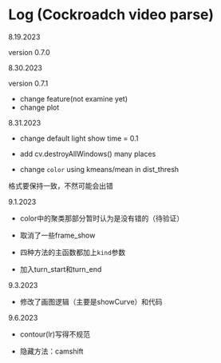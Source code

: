 # Log (Cockroadch video parse)



8.19.2023 

version 0.7.0


8.30.2023

version 0.7.1

- change feature(not examine yet)
- change plot

8.31.2023

- change default light show time = 0.1

- add cv.destroyAllWindows() many places

- change `color` using kmeans/mean in dist_thresh

格式要保持一致，不然可能会出错

9.1.2023

- color中的聚类那部分暂时认为是没有错的（待验证）

- 取消了一些frame_show

- 四种方法的主函数都加上`kind`参数

- 加入turn_start和turn_end

9.3.2023

- 修改了画图逻辑（主要是showCurve）和代码

9.6.2023

- contour(lr)写得不规范

- 隐藏方法：camshift